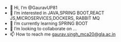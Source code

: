 - 👋 Hi, I’m @GauravUP81
- 👀 I’m interested in JAVA,SPRING BOOT,REACT JS,MICROSERVICES,DOCKERS, RABBIT MQ
- 🌱 I’m currently learning SPRING BOOT
- 💞️ I’m looking to collaborate on ...
- 📫 How to reach me gaurav.singh_mca20@gla.ac.in

<!---
GauravUP81/GauravUP81 is a ✨ special ✨ repository because its `README.md` (this file) appears on your GitHub profile.
You can click the Preview link to take a look at your changes.
--->

